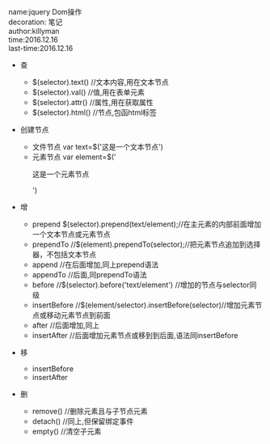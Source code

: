 name:jquery Dom操作  
decoration: 笔记   
author:killyman   
time:2016.12.16   
last-time:2016.12.16   

* 查
    * $(selector).text() //文本内容,用在文本节点
    * $(selector).val() //值,用在表单元素
    * $(selector).attr() //属性,用在获取属性
    * $(selector).html() //节点,包函html标签

* 创建节点
    * 文件节点 var text=$('这是一个文本节点')
    * 元素节点 var element=$('<p>这是一个元素节点</p>')

* 增
    * prepend $(selector).prepend(text/element);//在主元素的内部前面增加一个文本节点或元素节点
    * prependTo //$(element).prependTo(selector);//把元素节点追加到选择器，不包括文本节点
    * append //在后面增加,同上prepend语法
    * appendTo //后面,同prependTo语法
    * before //$(selector).before('text/element') //增加的节点与selector同级
    * insertBefore //$(element/selector).insertBefore(selector)//增加元素节点或移动元素节点到前面
    * after //后面增加,同上
    * insertAfter //后面增加元素节点或移到到后面,语法同insertBefore

* 移
    * insertBefore
    * insertAfter

* 删
    * remove() //删除元素且与子节点元素
    * detach() //同上,但保留绑定事件
    * empty() //清空子元素